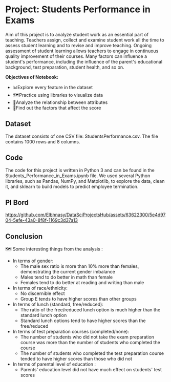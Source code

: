#  Project: Students Performance in Exams

Aim of this project is to analyze student work as an essential part of teaching. Teachers assign, collect and examine student work all the time to assess student learning and to revise and improve teaching. Ongoing assessment of student learning allows teachers to engage in continuous quality improvement of their courses. Many factors can influence a student's performance, including the influence of the parent's educational background, test preparation, student health, and so on.

**Objectives of Notebook:**

- 📊Explore every feature in the dataset
- 🗺️Practice using libraries to visualize data
- 🐝Analyze the relationship between attributes
- 📝Find out the factors that affect the score


## Dataset

The dataset consists of one CSV file: StudentsPerformance.csv. The file contains 1000 rows and 8 columns.


## Code

The code for this project is written in Python 3 and can be found in the Students_Performance_in_Exams.ipynb file. We used several Python libraries, such as Pandas, NumPy, and Matplotlib, to explore the data, clean it, and sklearn to build models to predict employee termination.


## PI Bord


https://github.com/Elbhnasy/DataSciProjectsHub/assets/63622300/5e4d9704-5efe-43a0-8f8f-1169c3d37a13



## Conclusion

🗺️ Some interesting things from the analysis :
- In terms of gender:
   - The male sex ratio is more than 10% more than females, demonstrating the current gender imbalance
   - Males tend to do better in math than female
   - Females tend to do better at reading and writing than male
- In terms of race/ethnicity:
   - No discernible effect
   - Group E tends to have higher scores than other groups
- In terms of lunch (standard, free/reduced):
   - The ratio of the free/reduced lunch option is much higher than the standard lunch option
   - Standard lunch options tend to have higher scores than the free/reduced
- In terms of test preparation courses (completed/none):
   - The number of students who did not take the exam preparation course was more than the number of students who completed the course
   - The number of students who completed the test preparation course tended to have higher scores than those who did not
- In terms of parental level of education :
   - Parents' education level did not have much effect on students' test scores
